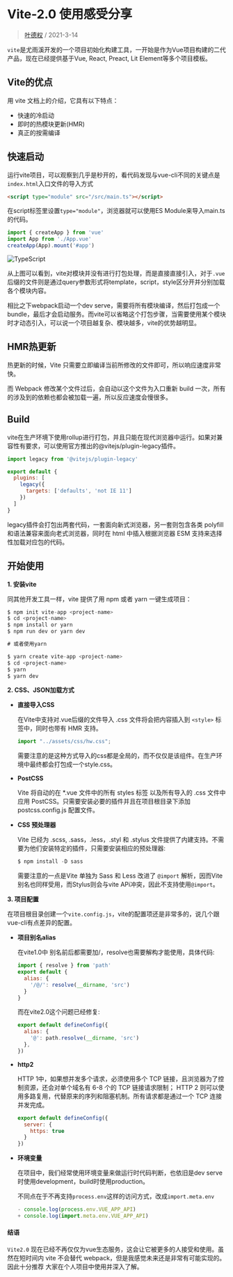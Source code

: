 # Vite-2.0 使用感受分享

> [叶德权](https://github.com/Edwinye337826) / 2021-3-14

`vite`是尤雨溪开发的一个项目初始化构建工具，一开始是作为Vue项目构建的二代产品，现在已经提供基于Vue, React, Preact, Lit Element等多个项目模板。

## Vite的优点

用 vite 文档上的介绍，它具有以下特点：

- 快速的冷启动
- 即时的热模块更新(HMR)
- 真正的按需编译

## 快速启动

运行vite项目，可以观察到几乎是秒开的，看代码发现与vue-cli不同的关键点是`index.html`入口文件的导入方式
```html
<script type="module" src="/src/main.ts"></script>
```
在script标签里设置`type="module"`，浏览器就可以使用ES Module来导入main.ts的代码。
```ts
import { createApp } from 'vue'
import App from './App.vue'
createApp(App).mount('#app')
```

<img :src="$withBase('/vite-import.png')" alt="TypeScript">

从上图可以看到，vite对模块并没有进行打包处理，而是直接直接引入，对于`.vue`后缀的文件则是通过query参数形式将template，script，style区分开并分别加载各个模块内容。

相比之下webpack启动一个dev serve，需要将所有模块编译，然后打包成一个bundle，最后才会启动服务。而vite可以省略这个打包步骤，当需要使用某个模块时才动态引入，可以说一个项目越复杂、模块越多，vite的优势越明显。

## HMR热更新

热更新的时候，Vite 只需要立即编译当前所修改的文件即可，所以响应速度非常快。

而 Webpack 修改某个文件过后，会自动以这个文件为入口重新 build 一次，所有的涉及到的依赖也都会被加载一遍，所以反应速度会慢很多。

## Build

vite在生产环境下使用rollup进行打包，并且只能在现代浏览器中运行。如果对兼容性有要求，可以使用官方推出的@vitejs/plugin-legacy插件。

```js
import legacy from '@vitejs/plugin-legacy'

export default {
  plugins: [
    legacy({
      targets: ['defaults', 'not IE 11']
    })
  ]
}
```

legacy插件会打包出两套代码，一套面向新式浏览器，另一套则包含各类 polyfill 和语法兼容来面向老式浏览器，同时在 html 中插入根据浏览器 ESM 支持来选择性加载对应包的代码。


## 开始使用

**1. 安装vite**

同其他开发工具一样，vite 提供了用 npm 或者 yarn 一键生成项目：

```js
$ npm init vite-app <project-name>
$ cd <project-name>
$ npm install or yarn
$ npm run dev or yarn dev

# 或者使用yarn

$ yarn create vite-app <project-name>
$ cd <project-name>
$ yarn
$ yarn dev
```

**2. CSS、JSON加载方式**

- **直接导入CSS**

  在Vite中支持对.vue后缀的文件导入 .css 文件将会把内容插入到 `<style>` 标签中，同时也带有 HMR 支持。
  ```ts
  import "../assets/css/hw.css";
  ```
  需要注意的是这种方式导入的css都是全局的，而不仅仅是该组件。在生产环境中最终都会打包成一个style.css。

- **PostCSS**

  Vite 将自动的在 *.vue 文件中的所有 styles 标签 以及所有导入的 .css 文件中应用 PostCSS。只需要安装必要的插件并且在项目根目录下添加 postcss.config.js 配置文件。

- **CSS 预处理器**

  Vite 已经为 .scss, .sass，.less，.styl 和 .stylus 文件提供了内建支持。不需要为他们安装特定的插件，只需要安装相应的预处理器:

  ```js
  $ npm install -D sass
  ```

  需要注意的一点是Vite 单独为 Sass 和 Less 改进了 `@import` 解析，因而Vite 别名也同样受用，而Stylus则会与vite APi冲突，因此不支持使用`@import`。

**3. 项目配置**

  在项目根目录创建一个`vite.config.js`，vite的配置项还是非常多的，说几个跟vue-cli有点差异的配置。

- **项目别名alias**

  在vite1.0中 别名前后都需要加/，resolve也需要解构才能使用，具体代码: 

  ```js
  import { resolve } from 'path'
  export default {
    alias: {
      '/@/': resolve(__dirname, 'src')
    }
  }
  ```

  而在vite2.0这个问题已经修复:

  ```js
  export default defineConfig({
    alias: {
      '@': path.resolve(__dirname, 'src')
    },
  })
  ```

- **http2**

  HTTP 1中，如果想并发多个请求，必须使用多个 TCP 链接，且浏览器为了控制资源，还会对单个域名有 6-8 个的 TCP 链接请求限制； HTTP 2 则可以使用多路复用，代替原来的序列和阻塞机制。所有请求都是通过一个 TCP 连接并发完成。

  ```js
  export default defineConfig({
    server: {
      https: true
    }
  })
  ```

- **环境变量**

  在项目中，我们经常使用环境变量来做运行时代码判断，也依旧是dev serve时使用development，build时使用production。

  不同点在于不再支持`process.env`这样的访问方式，改成`import.meta.env`

  ```js
  - console.log(process.env.VUE_APP_API)
  + console.log(import.meta.env.VUE_APP_API)
  ```

#### 结语

`Vite2.0` 现在已经不再仅仅为vue生态服务，这会让它被更多的人接受和使用。虽然在短时间内 vite 不会替代 webpack，但是我感觉未来还是非常有可能实现的。因此十分推荐
大家在个人项目中使用并深入了解。